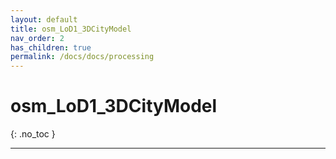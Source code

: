 ```yaml
---
layout: default
title: osm_LoD1_3DCityModel
nav_order: 2
has_children: true
permalink: /docs/docs/processing
---
```


# osm_LoD1_3DCityModel
{: .no_toc }

<!-- ## Table of contents
{: .no_toc .text-delta }

1. TOC
{:toc} -->

---
